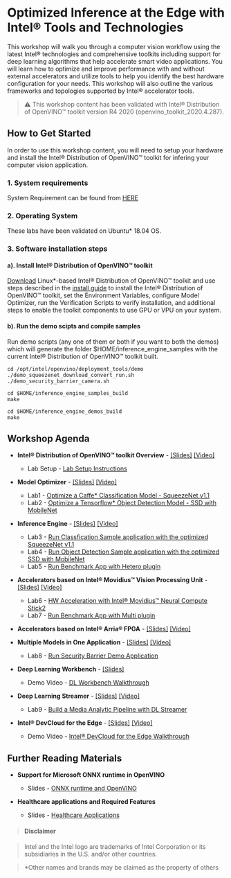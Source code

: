 # Optimized Inference at the Edge with Intel® Tools and Technologies 
This workshop will walk you through a computer vision workflow using the latest Intel® technologies and comprehensive toolkits including support for deep learning algorithms that help accelerate smart video applications. You will learn how to optimize and improve performance with and without external accelerators and utilize tools to help you identify the best hardware configuration for your needs. This workshop will also outline the various frameworks and topologies supported by Intel® accelerator tools. 

> :warning: This workshop content has been validated with Intel® Distribution of OpenVINO™ toolkit version R4 2020 (openvino_toolkit_2020.4.287). 

## How to Get Started
   
In order to use this workshop content, you will need to setup your hardware and install the Intel® Distribution of OpenVINO™ toolkit for infering your computer vision application.  
### 1. System requirements
System Requirement can be found from [HERE](https://software.intel.com/content/www/us/en/develop/tools/openvino-toolkit/system-requirements.html)

### 2. Operating System
These labs have been validated on Ubuntu* 18.04 OS. 

### 3. Software installation steps
#### a). Install Intel® Distribution of OpenVINO™ toolkit 
[Download](https://software.intel.com/content/www/us/en/develop/tools/openvino-toolkit/choose-download/linux.html) Linux*-based Intel® Distribution of OpenVINO™ toolkit and use steps described in the [install guide](https://software.intel.com/en-us/articles/OpenVINO-Install-Linux)
to install the Intel® Distribution of OpenVINO™ toolkit, set the Environment Variables, configure Model Optimizer, run the Verification Scripts to verify installation, and additional steps to enable the toolkit components to use GPU or VPU on your system.

#### b). Run the demo scipts and compile samples
Run demo scripts (any one of them or both if you want to both the demos) which will generate the folder $HOME/inference_engine_samples with the current Intel® Distribution of OpenVINO™ toolkit built. 

	cd /opt/intel/openvino/deployment_tools/demo
	./demo_squeezenet_download_convert_run.sh
	./demo_security_barrier_camera.sh
	
	cd $HOME/inference_engine_samples_build
	make

	cd $HOME/inference_engine_demos_build
	make
	
## Workshop Agenda
* **Intel® Distribution of OpenVINO™ toolkit Overview** - [[Slides]](./presentations/01.%20Intel%20Distribution%20of%20OpenVINO%20Toolkit%20Overview.pdf) [[Video]](https://software.intel.com/content/www/us/en/develop/videos/part-1-intel-distribution-of-openvino-toolkit-overview.html)
  - Lab Setup - [Lab Setup Instructions](./Lab_setup.md)
  
* **Model Optimizer** - [[Slides]](./presentations/02.%20Model%20Optimizer.pdf) [[Video]](https://software.intel.com/content/www/us/en/develop/videos/part-2-model-optimizer.html)
  - Lab1 - [Optimize a Caffe* Classification Model - SqueezeNet v1.1](./Labs/Optimize_Caffe_squeezeNet.md)
  - Lab2 - [Optimize a Tensorflow* Object Detection Model - SSD with MobileNet](./Labs/Optimize_Tensorflow_Mobilenet-SSD.md)

* **Inference Engine** - [[Slides]](./presentations/03.%20Inference%20Engine.pdf) [[Video]](https://software.intel.com/content/www/us/en/develop/videos/part-4-inference-engine.html)
  - Lab3 - [Run Classfication Sample application with the optimized SqueezeNet v1.1](./Labs/Run_Classification_Sample.md)
  - Lab4 - [Run Object Detection Sample application with the optimized SSD with MobileNet](./Labs/Run_Object_Detection_Sample.md)
  - Lab5 - [Run Benchmark App with Hetero plugin](./Labs/Run_Benchmark_Hetero.md)

* **Accelerators based on Intel® Movidius™ Vision Processing Unit** - [[Slides]](./presentations/04.%20Accelerators%20based%20on%20Intel®%20Movidius™%20Vision%20Processing%20Unit.pdf) [[Video]](https://software.intel.com/content/www/us/en/develop/videos/part-8-accelerators-based-on-intel-movidius-vision-processing-unit.html)
  - Lab6 - [HW Acceleration with Intel® Movidius™ Neural Compute Stick2](./Labs/Run_Samples_with_NCS2.md)
  - Lab7 - [Run Benchmark App with Multi plugin](./Labs/Run_Benchmark_Multi.md)
  
* **Accelerators based on Intel® Arria® FPGA** - [[Slides]](./presentations/05.%20Accelerators%20based%20on%20Intel®%20Arria®%20FPGA.pdf) [[Video]](https://software.intel.com/content/www/us/en/develop/videos/part-10-accelerators-based-on-intel-arria-fpga.html)

* **Multiple Models in One Application**  - [[Slides]](./presentations/08.%20Multiple%20Models%20in%20One%20Application.pdf) [[Video]](https://software.intel.com/content/www/us/en/develop/videos/part-6-multiple-models-in-one-application.html)
  - Lab8 - [Run Security Barrier Demo Application](./Labs/Run_Security_Barrier_Demo.md) 
  
* **Deep Learning Workbench** - [[Slides]](./presentations/06.%20Deep%20Learning%20Workbench.pdf) 
  - Demo Video - [DL Workbench Walkthrough](https://software.intel.com/content/www/us/en/develop/videos/part-11-deep-learning-workbench.html)
  
* **Deep Learning Streamer** - [[Slides]](./presentations/07.%20Deep%20Learning%20streamer.pdf) [[Video]](https://software.intel.com/content/www/us/en/develop/videos/part-13-deep-learning-streamer.html)
  - Lab9 - [Build a Media Analytic Pipeline with DL Streamer](./Labs/Build_DL_Streamer_Pipeline.md)

* **Intel® DevCloud for the Edge** - [[Slides]](./presentations/09.%20Intel%20DevCloud%20for%20the%20Edge.pdf) [[Video]](https://software.intel.com/content/www/us/en/develop/videos/part-15-introduction-to-intel-devcloud-for-the-edge.html)
  - Demo Video - [Intel® DevCloud for the Edge Walkthrough](https://software.intel.com/content/www/us/en/develop/videos/part-16-demonstration-of-intel-devcloud-for-the-edge.html)


## Further Reading Materials
* **Support for Microsoft ONNX runtime in OpenVINO**
  - Slides - [ONNX runtime and OpenVINO](./presentations/ONNX_runtime_and_OpenVINO.pdf)
  
* **Healthcare applications and Required Features**
  - Slides - [Healthcare Applications](./presentations/Healthcare_presentation.pdf)
  

> #### Disclaimer

> Intel and the Intel logo are trademarks of Intel Corporation or its subsidiaries in the U.S. and/or other countries. 
 
> *Other names and brands may be claimed as the property of others
